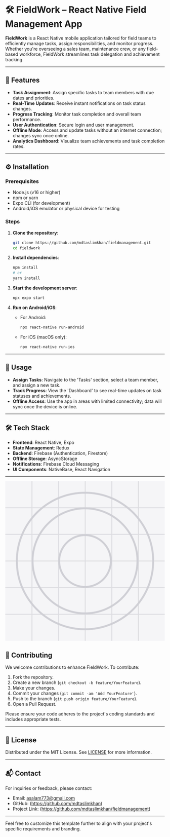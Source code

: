 # 🛠️ FieldWork – React Native Field Management App

**FieldWork** is a React Native mobile application tailored for field teams to efficiently manage tasks, assign responsibilities, and monitor progress. Whether you're overseeing a sales team, maintenance crew, or any field-based workforce, FieldWork streamlines task delegation and achievement tracking.

---

## 📱 Features

- **Task Assignment**: Assign specific tasks to team members with due dates and priorities.
- **Real-Time Updates**: Receive instant notifications on task status changes.
- **Progress Tracking**: Monitor task completion and overall team performance.
- **User Authentication**: Secure login and user management.
- **Offline Mode**: Access and update tasks without an internet connection; changes sync once online.
- **Analytics Dashboard**: Visualize team achievements and task completion rates.

---

## ⚙️ Installation

### Prerequisites

- Node.js (v16 or higher)
- npm or yarn
- Expo CLI (for development)
- Android/iOS emulator or physical device for testing

### Steps

1. **Clone the repository**:
   ```bash
   git clone https://github.com/mdtaslimkhan/fieldmanagement.git
   cd fieldwork
   ```

2. **Install dependencies**:
   ```bash
   npm install
   # or
   yarn install
   ```

3. **Start the development server**:
   ```bash
   npx expo start
   ```

4. **Run on Android/iOS**:
   - For Android:
     ```bash
     npx react-native run-android
     ```
   - For iOS (macOS only):
     ```bash
     npx react-native run-ios
     ```

---

## 🎯 Usage

- **Assign Tasks**: Navigate to the 'Tasks' section, select a team member, and assign a new task.
- **Track Progress**: View the 'Dashboard' to see real-time updates on task statuses and achievements.
- **Offline Access**: Use the app in areas with limited connectivity; data will sync once the device is online.

---

## 🛠️ Tech Stack

- **Frontend**: React Native, Expo
- **State Management**: Redux
- **Backend**: Firebase (Authentication, Firestore)
- **Offline Storage**: AsyncStorage
- **Notifications**: Firebase Cloud Messaging
- **UI Components**: NativeBase, React Navigation

---

![Images!](assets/icon.png)

## 🤝 Contributing

We welcome contributions to enhance FieldWork. To contribute:

1. Fork the repository.
2. Create a new branch (`git checkout -b feature/YourFeature`).
3. Make your changes.
4. Commit your changes (`git commit -am 'Add YourFeature'`).
5. Push to the branch (`git push origin feature/YourFeature`).
6. Open a Pull Request.

Please ensure your code adheres to the project's coding standards and includes appropriate tests.

---

## 📄 License

Distributed under the MIT License. See [LICENSE](LICENSE) for more information.

---

## 📬 Contact

For inquiries or feedback, please contact:

- Email: asalam773@gmail.com
- GitHub: (https://github.com/mdtaslimkhan)
- Project Link: (https://github.com/mdtaslimkhan/fieldmanagement)

---

Feel free to customize this template further to align with your project's specific requirements and branding. 